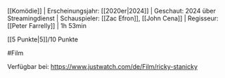 
[[Komödie]] | Erscheinungsjahr: [[2020er|2024]] | Geschaut: 2024 über Streamingdienst | Schauspieler: [[Zac Efron]], [[John Cena]] | Regisseur: [[Peter Farrelly]] | 1h 53min

[[5 Punkte|5]]/10 Punkte


#Film

Verfügbar bei: https://www.justwatch.com/de/Film/ricky-stanicky